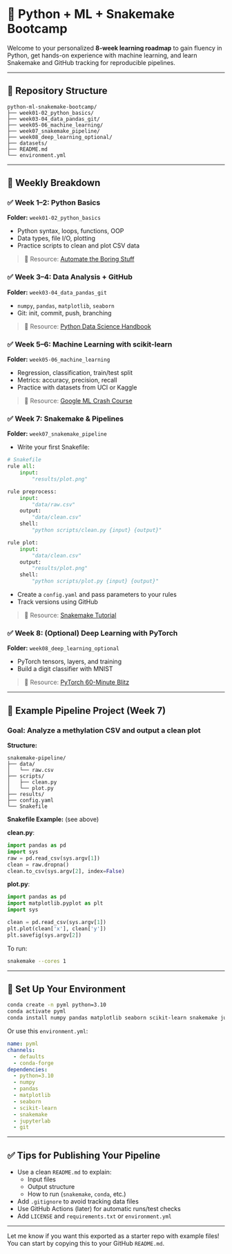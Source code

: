 # 🧠 Python + ML + Snakemake Bootcamp

Welcome to your personalized **8-week learning roadmap** to gain fluency in Python, get hands-on experience with machine learning, and learn Snakemake and GitHub tracking for reproducible pipelines.

---

## 📁 Repository Structure
```
python-ml-snakemake-bootcamp/
├── week01-02_python_basics/
├── week03-04_data_pandas_git/
├── week05-06_machine_learning/
├── week07_snakemake_pipeline/
├── week08_deep_learning_optional/
├── datasets/
├── README.md
└── environment.yml
```

---

## 📅 Weekly Breakdown

### ✅ Week 1–2: Python Basics
**Folder:** `week01-02_python_basics`

- Python syntax, loops, functions, OOP
- Data types, file I/O, plotting
- Practice scripts to clean and plot CSV data

> 🔗 Resource: [Automate the Boring Stuff](https://automatetheboringstuff.com/)

### ✅ Week 3–4: Data Analysis + GitHub
**Folder:** `week03-04_data_pandas_git`

- `numpy`, `pandas`, `matplotlib`, `seaborn`
- Git: init, commit, push, branching

> 🔗 Resource: [Python Data Science Handbook](https://jakevdp.github.io/PythonDataScienceHandbook/)

### ✅ Week 5–6: Machine Learning with scikit-learn
**Folder:** `week05-06_machine_learning`

- Regression, classification, train/test split
- Metrics: accuracy, precision, recall
- Practice with datasets from UCI or Kaggle

> 🔗 Resource: [Google ML Crash Course](https://developers.google.com/machine-learning/crash-course)

### ✅ Week 7: Snakemake & Pipelines
**Folder:** `week07_snakemake_pipeline`

- Write your first Snakefile:
```python
# Snakefile
rule all:
    input:
        "results/plot.png"

rule preprocess:
    input:
        "data/raw.csv"
    output:
        "data/clean.csv"
    shell:
        "python scripts/clean.py {input} {output}"

rule plot:
    input:
        "data/clean.csv"
    output:
        "results/plot.png"
    shell:
        "python scripts/plot.py {input} {output}"
```
- Create a `config.yaml` and pass parameters to your rules
- Track versions using GitHub

> 🔗 Resource: [Snakemake Tutorial](https://snakemake.readthedocs.io/en/stable/tutorial/tutorial.html)

### ✅ Week 8: (Optional) Deep Learning with PyTorch
**Folder:** `week08_deep_learning_optional`

- PyTorch tensors, layers, and training
- Build a digit classifier with MNIST

> 🔗 Resource: [PyTorch 60-Minute Blitz](https://pytorch.org/tutorials/beginner/deep_learning_60min_blitz.html)

---

## 🧪 Example Pipeline Project (Week 7)

### Goal: Analyze a methylation CSV and output a clean plot

**Structure:**
```
snakemake-pipeline/
├── data/
│   └── raw.csv
├── scripts/
│   ├── clean.py
│   └── plot.py
├── results/
├── config.yaml
└── Snakefile
```

**Snakefile Example:** (see above)

**clean.py**:
```python
import pandas as pd
import sys
raw = pd.read_csv(sys.argv[1])
clean = raw.dropna()
clean.to_csv(sys.argv[2], index=False)
```

**plot.py**:
```python
import pandas as pd
import matplotlib.pyplot as plt
import sys

clean = pd.read_csv(sys.argv[1])
plt.plot(clean['x'], clean['y'])
plt.savefig(sys.argv[2])
```

To run:
```bash
snakemake --cores 1
```

---

## 🧩 Set Up Your Environment
```bash
conda create -n pyml python=3.10
conda activate pyml
conda install numpy pandas matplotlib seaborn scikit-learn snakemake jupyterlab git
```

Or use this `environment.yml`:
```yaml
name: pyml
channels:
  - defaults
  - conda-forge
dependencies:
  - python=3.10
  - numpy
  - pandas
  - matplotlib
  - seaborn
  - scikit-learn
  - snakemake
  - jupyterlab
  - git
```

---

## ✅ Tips for Publishing Your Pipeline
- Use a clean `README.md` to explain:
  - Input files
  - Output structure
  - How to run (`snakemake`, `conda`, etc.)
- Add `.gitignore` to avoid tracking data files
- Use GitHub Actions (later) for automatic runs/test checks
- Add `LICENSE` and `requirements.txt` or `environment.yml`

---

Let me know if you want this exported as a starter repo with example files! You can start by copying this to your GitHub `README.md`.
